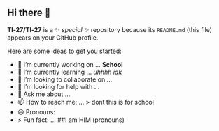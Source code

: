 ## Hi there 👋


**Tl-27/Tl-27** is a ✨ _special_ ✨ repository because its `README.md` (this file) appears on your GitHub profile.

Here are some ideas to get you started:

- 🔭 I’m currently working on ... **School**
- 🌱 I’m currently learning ... _uhhhh idk_
- 👯 I’m looking to collaborate on ...
- 🤔 I’m looking for help with ...
- 💬 Ask me about ...
- 📫 How to reach me: ... > dont this is for school
- 😄 Pronouns: 
- ⚡ Fun fact: ...
##I am HIM (pronouns) 
